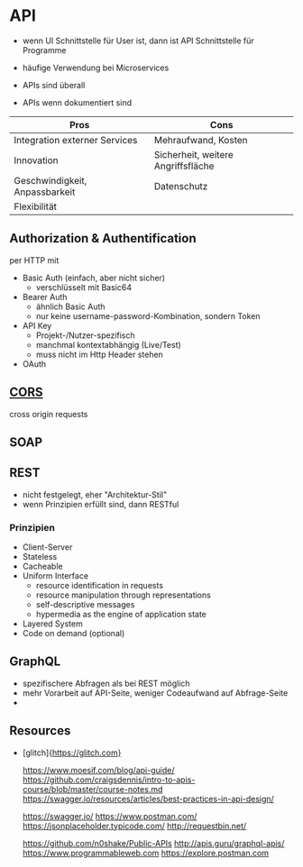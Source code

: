 # API

- wenn UI Schnittstelle für User ist, dann ist API Schnittstelle für Programme
- häufige Verwendung bei Microservices

- APIs sind überall
- APIs wenn dokumentiert sind

| Pros                              | Cons                                  |
|-----------------------------------|---------------------------------------|
|Integration externer Services      | Mehraufwand, Kosten                   |
|Innovation                         | Sicherheit, weitere Angriffsfläche    |
|Geschwindigkeit, Anpassbarkeit     | Datenschutz                           |
|Flexibilität                       |                                       |


## Authorization & Authentification
per HTTP mit

- Basic Auth (einfach, aber nicht sicher)
  - verschlüsselt mit Basic64
- Bearer Auth
  - ähnlich Basic Auth
  - nur keine username-password-Kombination, sondern Token
- API Key
  - Projekt-/Nutzer-spezifisch
  - manchmal kontextabhängig (Live/Test)
  - muss nicht im Http Header stehen
- OAuth

## [CORS](https://developer.mozilla.org/en-US/docs/Web/HTTP/CORS)
cross origin requests

## SOAP

## REST
- nicht festgelegt, eher "Architektur-Stil"
- wenn Prinzipien erfüllt sind, dann RESTful

### Prinzipien
- Client-Server
- Stateless
- Cacheable
- Uniform Interface
  - resource identification in requests
  - resource manipulation through representations
  - self-descriptive messages
  - hypermedia as the engine of application state
- Layered System
- Code on demand (optional)


## GraphQL
- spezifischere Abfragen als bei REST möglich
- mehr Vorarbeit auf API-Seite, weniger Codeaufwand auf Abfrage-Seite
- 

## Resources

- [glitch]{https://glitch.com}



    https://www.moesif.com/blog/api-guide/
    https://github.com/craigsdennis/intro-to-apis-course/blob/master/course-notes.md
    https://swagger.io/resources/articles/best-practices-in-api-design/



    https://swagger.io/
    https://www.postman.com/
    https://jsonplaceholder.typicode.com/
    http://requestbin.net/



    https://github.com/n0shake/Public-APIs
    http://apis.guru/graphql-apis/
    https://www.programmableweb.com
    https://explore.postman.com

